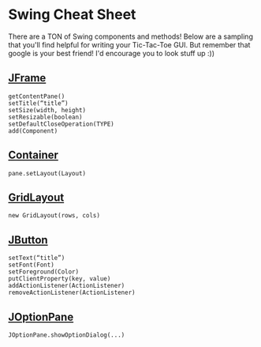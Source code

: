 # Swing Cheat Sheet
There are a TON of Swing components and methods! Below are a sampling that you'll find helpful for writing your Tic-Tac-Toe GUI. But remember that google is your best friend! I'd encourage you to look stuff up :))

## [JFrame](https://docs.oracle.com/javase/tutorial/uiswing/components/frame.html)
```
getContentPane()
setTitle(“title”)
setSize(width, height)
setResizable(boolean)
setDefaultCloseOperation(TYPE)
add(Component)
```

## [Container](https://docs.oracle.com/javase/tutorial/uiswing/components/toplevel.html)
```
pane.setLayout(Layout)
```

## [GridLayout](https://docs.oracle.com/javase/tutorial/uiswing/layout/grid.html)
```
new GridLayout(rows, cols)
```

## [JButton](https://docs.oracle.com/javase/tutorial/uiswing/components/button.html)
```
setText(“title”)
setFont(Font)
setForeground(Color)
putClientProperty(key, value)
addActionListener(ActionListener)
removeActionListener(ActionListener)
```

## [JOptionPane](https://docs.oracle.com/javase/tutorial/uiswing/components/dialog.html)
```
JOptionPane.showOptionDialog(...)
```

